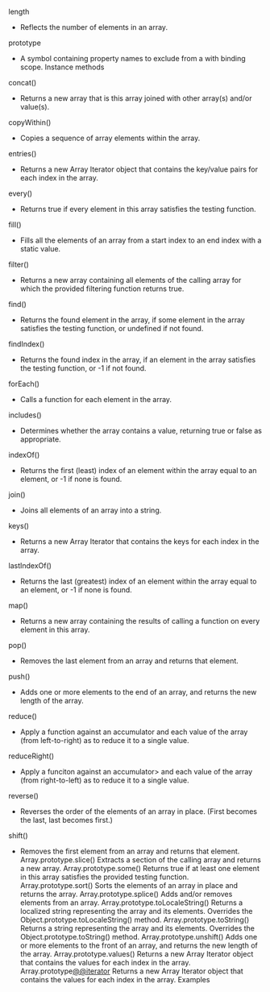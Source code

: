 length

- Reflects the number of elements in an array.

prototype

- A symbol containing property names to exclude from a with binding scope.
  Instance methods

concat()

- Returns a new array that is this array joined with other array(s) and/or value(s).

copyWithin()

- Copies a sequence of array elements within the array.

entries()

- Returns a new Array Iterator object that contains the key/value pairs for each index in the array.

every()

- Returns true if every element in this array satisfies the testing function.

fill()

- Fills all the elements of an array from a start index to an end index with a static value.

filter()

- Returns a new array containing all elements of the calling array for which the provided filtering function returns true.

find()

- Returns the found element in the array, if some element in the array satisfies the testing function, or undefined if not found.

findIndex()

- Returns the found index in the array, if an element in the array satisfies the testing function, or -1 if not found.

forEach()

- Calls a function for each element in the array.

includes()

- Determines whether the array contains a value, returning true or false as appropriate.

indexOf()

- Returns the first (least) index of an element within the array equal to an element, or -1 if none is found.

join()

- Joins all elements of an array into a string.

keys()

- Returns a new Array Iterator that contains the keys for each index in the array.

lastIndexOf()

- Returns the last (greatest) index of an element within the array equal to an element, or -1 if none is found.

map()

- Returns a new array containing the results of calling a function on every element in this array.

pop()

- Removes the last element from an array and returns that element.

push()

- Adds one or more elements to the end of an array, and returns the new length of the array.

reduce()

- Apply a function against an accumulator and each value of the array (from left-to-right) as to reduce it to a single value.

reduceRight()

- Apply a funciton against an accumulator> and each value of the array (from right-to-left) as to reduce it to a single value.

reverse()

- Reverses the order of the elements of an array in place. (First becomes the last, last becomes first.)

shift()

- Removes the first element from an array and returns that element.
  Array.prototype.slice()
  Extracts a section of the calling array and returns a new array.
  Array.prototype.some()
  Returns true if at least one element in this array satisfies the provided testing function.
  Array.prototype.sort()
  Sorts the elements of an array in place and returns the array.
  Array.prototype.splice()
  Adds and/or removes elements from an array.
  Array.prototype.toLocaleString()
  Returns a localized string representing the array and its elements. Overrides the Object.prototype.toLocaleString() method.
  Array.prototype.toString()
  Returns a string representing the array and its elements. Overrides the Object.prototype.toString() method.
  Array.prototype.unshift()
  Adds one or more elements to the front of an array, and returns the new length of the array.
  Array.prototype.values()
  Returns a new Array Iterator object that contains the values for each index in the array.
  Array.prototype[@@iterator]()
  Returns a new Array Iterator object that contains the values for each index in the array.
  Examples
